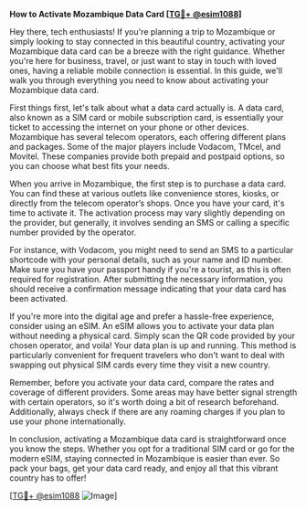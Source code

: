 **How to Activate Mozambique Data Card [[TG💪+ @esim1088](https://t.me/s/esim1088)]**

Hey there, tech enthusiasts! If you're planning a trip to Mozambique or simply looking to stay connected in this beautiful country, activating your Mozambique data card can be a breeze with the right guidance. Whether you're here for business, travel, or just want to stay in touch with loved ones, having a reliable mobile connection is essential. In this guide, we'll walk you through everything you need to know about activating your Mozambique data card.

First things first, let's talk about what a data card actually is. A data card, also known as a SIM card or mobile subscription card, is essentially your ticket to accessing the internet on your phone or other devices. Mozambique has several telecom operators, each offering different plans and packages. Some of the major players include Vodacom, TMcel, and Movitel. These companies provide both prepaid and postpaid options, so you can choose what best fits your needs.

When you arrive in Mozambique, the first step is to purchase a data card. You can find these at various outlets like convenience stores, kiosks, or directly from the telecom operator’s shops. Once you have your card, it's time to activate it. The activation process may vary slightly depending on the provider, but generally, it involves sending an SMS or calling a specific number provided by the operator.

For instance, with Vodacom, you might need to send an SMS to a particular shortcode with your personal details, such as your name and ID number. Make sure you have your passport handy if you're a tourist, as this is often required for registration. After submitting the necessary information, you should receive a confirmation message indicating that your data card has been activated.

If you're more into the digital age and prefer a hassle-free experience, consider using an eSIM. An eSIM allows you to activate your data plan without needing a physical card. Simply scan the QR code provided by your chosen operator, and voila! Your data plan is up and running. This method is particularly convenient for frequent travelers who don't want to deal with swapping out physical SIM cards every time they visit a new country.

Remember, before you activate your data card, compare the rates and coverage of different providers. Some areas may have better signal strength with certain operators, so it's worth doing a bit of research beforehand. Additionally, always check if there are any roaming charges if you plan to use your phone internationally.

In conclusion, activating a Mozambique data card is straightforward once you know the steps. Whether you opt for a traditional SIM card or go for the modern eSIM, staying connected in Mozambique is easier than ever. So pack your bags, get your data card ready, and enjoy all that this vibrant country has to offer!

[[TG💪+ @esim1088](https://t.me/s/esim1088) ![Image](https://i.postimg.cc/Y0z9fWf4/image.png)]